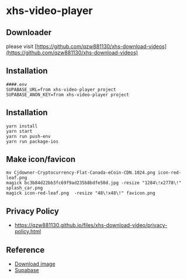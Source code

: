 # xhs-video-player

## Downloader 
please visit [https://github.com/qzw881130/xhs-download-videos](https://github.com/qzw881130/xhs-download-videos)

## Installation

```
####.env
SUPABASE_URL=from xhs-video-player project
SUPABASE_ANON_KEY=from xhs-video-player project
```

## Installation

```
yarn install
yarn start
yarn run push-env
yarn run package-ios
```

## Make icon/favicon

```
mv Cjdowner-Cryptocurrency-Flat-Canada-eCoin-CDN.1024.png icon-red-leaf.png
magick bc3b84d22bb3fc69f9ad235b8bdfe50d.jpg -resize "1284\!x2778\!" splash_car.png
magick icon-red-leaf.png  -resize "48\!x48\!" favicon.png
```

## Privacy Policy

* https://qzw881130.github.io/files/xhs-download-video/privacy-policy.html

## Reference

* [Download image](https://www.pinterest.com/pin/625578204504140036/)
* [Supabase](https://supabase.com/)
